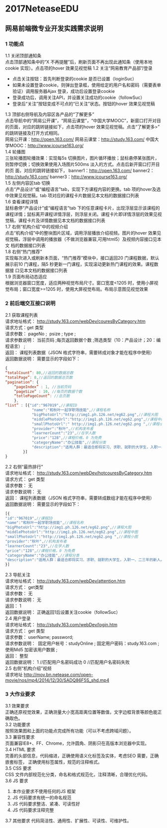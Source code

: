 # 2017NeteaseEDU
## 网易前端微专业开发实践需求说明

### 1 功能点  
1.1 关闭顶部通知条  
点击顶部通知条中的“X 不再提醒”后，刷新页面不再出现此通知条（使用本地cookie 实现）。点击项的hover 效果见视觉稿
1.2 关注“网易教育产品部”/登录  
* 点击关注按钮：首先判断登录的cookie 是否已设置（loginSuc）
* 如果未设置登录cookie，则弹出登录框，使用给定的用户名和密码（需要表单验证）调用服务器Ajax 登录，成功后设置登录cookie
* 登录成功后，调用关注API，并设置关注成功的cookie（followSuc）
* 登录后“关注”按钮变成不可点的“已关注”状态。按钮的hover 效果见视觉稿

1.3 顶部右侧导航及内容区各产品的“了解更多”  
点击导航中的“网易公开课”，“网易云课堂”，“中国大学MOOC”，新窗口打开对目的页面，对应的跳转链接如下，点击项的hover 效果见视觉稿。点击“了解更多>”
的跳转链接及打开方式相同。  
网易公开课：http://open.163.com/
网易云课堂：http://study.163.com/
中国大学MOOC：http://www.icourse163.org/  
1.4 轮播图  
三张轮播图轮播效果：实现每5s 切换图片，图片循环播放；鼠标悬停某张图片，则暂停切换；切换效果使用入场图片500ms 淡入的方式。点击后新开窗口打开目的页
面，对应的跳转链接如下，
banner1：http://open.163.com/
banner2：http://study.163.com/
banner3：http://www.icourse163.org/  
1.5 左侧内容区tab 切换  
点击“产品设计”或“编程语言”tab，实现下方课程内容的更换。tab 项的hover及选中效果见视觉稿，tab 项对应的课程卡片数据见本文档的数据接口列表  
1.6 查看课程详情  
鼠标悬停“产品设计”或“编程语言”tab 下的任意课程卡片，出现浮层显示该课程的课程详情；鼠标离开课程详情浮层，则浮层关闭。课程卡片即详情浮层的效果见视
觉稿，课程卡片及详情数据见本文档的数据接口列表  
1.7 右侧“机构介绍”中的视频介绍  
点击“机构介绍”中的整块图片区域，调用浮层播放介绍视频。图片的hover 效果见视觉稿，浮层中调用的播放器（不做浏览器兼容,可用html5）及视频内容接口见本文
档的数据接口列表  
1.8 右侧“热门推荐”  
实现每次进入或刷新本页面，“热门推荐”模块中，接口返回20 门课程数据，默认展示前10 门课程，隔5 秒更新一门课程，实现滚动更新热门课程的效果。课程数据接
口见本文档的数据接口列表  
1.9 页面布局动态适应  
根据浏览器窗口宽度，适应两种视觉布局尺寸。窗口宽度<1205 时，使用小屏视觉布局；窗口宽度>=1205 时，使用大屏视觉布局。布局示意图见视觉效果
### 2 前后端交互接口说明  
2.1 获取课程列表  
请求地址格式： http://study.163.com/webDev/couresByCategory.htm  
请求方式：get 类型  
请求参数： pageNo ;  psize ;  type ;  
请求参数说明： 当前页码 ;每页返回数据个数 ;筛选类型（10：产品设计；20：编程语言） ;  
返回： 课程列表数据（JSON 格式字符串，需要转成对象才能在程序中使用）  
返回数据说明： 需要显示的字段如下：
```javascript
{
“totalCount”: 80,//返回的数据总数
“totalPage”: 8,//返回的数据总页数
“pagination”: {
    “pageIndex” : 1, //当前页码
    “pageSize” : 10, //每页的数据个数
    “totlePageCount”: //总页数
    },
“list” : [{"id":"967019",//课程ID
            "name":"和秋叶一起学职场技能",//课程名称
            "bigPhotoUrl":"http://img1.ph.126.net/eg62.png",//课程大图
            "middlePhotoUrl":"http://img1.ph.126.net/eg62.png",//课程中图
            "smallPhotoUrl":" http://img1.ph.126.net/eg62.png ",//课程小图
            "provider":"秋叶",//机构发布者
            "learnerCount":"23",//在学人数
            "price":"128",//课程价格，0 为免费
            "categoryName":"办公技能",//课程分类
            "description":"适用人群：最适合即将实习、求职、就职的大学生，入职一、二三年的新人。别以为那些职场老人都知道！"//课程描述
        }]
}
```  
2.2 右侧“最热排行”  
请求地址格式： http://study.163.com/webDev/hotcouresByCategory.htm  
请求方式： get 类型  
请求参数： 无  
请求参数说明： 无  
返回： 课程列表数据（JSON 格式字符串，需要转成数组才能在程序中使用）  
返回数据说明： 需要显示的字段如下：
```javascript
[{
"id":"967019",//课程ID
"name":"和秋叶一起学职场技能",//课程名称
"bigPhotoUrl":"http://img1.ph.126.net/eg62.png",//课程大图
"middlePhotoUrl":"http://img1.ph.126.net/eg62.png",//课程中图
"smallPhotoUrl":"http://img1.ph.126.net/eg62.png ",//课程小图
"provider":"秋叶",//机构发布者
"learnerCount":"23",//在学人数
"price":"128",//课程价格，0 为免费
"categoryName":"办公技能",//课程分类
"description":"适用人群：最适合即将实习、求职、就职的大学生，入职一、二三年的新人。别以为那些职场老人都知道！"//课程描述
}]
```
2.3 导航关注  
请求地址格式：	http://study.163.com/webDev/attention.htm  
请求方式： get类型  
请求参数： 无  
请求参数说明：	无  
返回：	1  
返回数据说明：	正确返回1后设置关注cookie（followSuc）  
2.4 用户登录  
请求地址格式： http://study.163.com/webDev/login.htm  
请求方式： get 类型  
请求参数： userName; password;  
请求参数说明：  固定用户帐号：studyOnline ;  固定用户密码：study.163.com ;使用Md5 加密该用户数据 ;  
返回： 整型  
返回数据说明： 1 //匹配用户名密码成功 0 //匹配用户名密码失败  
2.5 右侧“机构介绍”视频  
请求地址 http://mov.bn.netease.com/open-movie/nos/mp4/2014/12/30/SADQ86F5S_shd.mp4
### 3 大作业要求  
3.1 效果要求  
正确还原视觉效果，正确测量大小宽高距离位置等数值，文字边框背景等颜色能正确取色。  
3.2 功能要求  
按照效果图和上面的功能点完成所有功能（可以不考虑跨域问题）。  
3.3 兼容性要求  
页面兼容IE8+、FF、Chrome，允许圆角、阴影只在高版本浏览器中实现。  
3.4 HTML 要求  
完善的头部信息，代码缩进，正确使用语义化标签及实体，考虑SEO 需要，正确嵌套标签，
正确使用标签属性，规范的注释格式。  
3.5 CSS 要求  
CSS 文件内部规范化分类，命名和格式规范化，注释清晰，合理优化代码。  
3.6 JS 要求
1. 本作业要求不使用任何的JS 框架
2. JS 代码要求有统一的命名规范
3. JS 代码要求整洁、紧凑、可读性好
4. JS 代码要求注释完整  

3.7 其他要求
代码简洁性、通用性、扩展性、可读性、可维护性。
